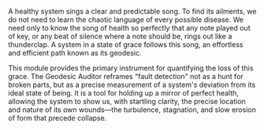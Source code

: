 A healthy system sings a clear and predictable song. To find its ailments, we do not need to learn the chaotic language of every possible disease. We need only to know the song of health so perfectly that any note played out of key, or any beat of silence where a note should be, rings out like a thunderclap. A system in a state of grace follows this song, an effortless and efficient path known as its geodesic.

This module provides the primary instrument for quantifying the loss of this grace. The Geodesic Auditor reframes "fault detection" not as a hunt for broken parts, but as a precise measurement of a system's deviation from its ideal state of being. It is a tool for holding up a mirror of perfect health, allowing the system to show us, with startling clarity, the precise location and nature of its own wounds—the turbulence, stagnation, and slow erosion of form that precede collapse.